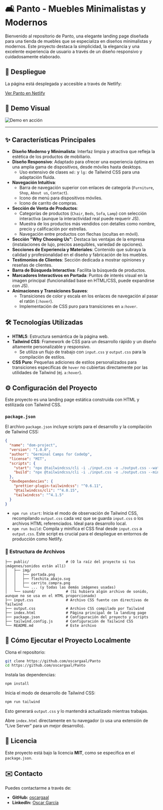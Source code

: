 # 🛋️ Panto - Muebles Minimalistas y Modernos

Bienvenido al repositorio de Panto, una elegante landing page diseñada para una tienda de muebles que se especializa en diseños minimalistas y modernos. Este proyecto destaca la simplicidad, la elegancia y una excelente experiencia de usuario a través de un diseño responsivo y cuidadosamente elaborado.

## 🚀 Despliegue

La página está desplegada y accesible a través de Netlify:

[Ver Panto en Netlify](https://panto-oscargaal.netlify.app/)

## 📸 Demo Visual


![Demo en acción](./img/panto-video.gif)

---

## ✨ Características Principales

- **Diseño Moderno y Minimalista**: Interfaz limpia y atractiva que refleja la estética de los productos de mobiliario.
- **Diseño Responsivo**: Adaptado para ofrecer una experiencia óptima en una amplia gama de dispositivos, desde móviles hasta desktops.
  - Uso extensivo de clases `md:` y `lg:` de Tailwind CSS para una adaptación fluida.
- **Navegación Intuitiva**:
  - Barra de navegación superior con enlaces de categoría (`Furniture`, `Shop`, `About us`, `Contact`).
  - Icono de menú para dispositivos móviles.
  - Icono de carrito de compras.
- **Sección de Venta de Productos**:
  - Categorías de productos (`Chair`, `Beds`, `Sofa`, `Lamp`) con selección interactiva (aunque la interactividad real puede requerir JS).
  - Muestra de los productos más vendidos con detalles como nombre, precio y calificación por estrellas.
  - Navegación entre productos con flechas (ocultas en móvil).
- **Sección "Why Choosing Us"**: Destaca las ventajas de la empresa (instalaciones de lujo, precios asequibles, variedad de opciones).
- **Secciones de Experiencia y Materiales**: Contenido que subraya la calidad y profesionalidad en el diseño y fabricación de los muebles.
- **Testimonios de Clientes**: Sección dedicada a mostrar opiniones y reseñas de clientes.
- **Barra de Búsqueda Interactiva**: Facilita la búsqueda de productos.
- **Marcadores Interactivos en Portada**: Puntos de interés visual en la imagen principal (funcionalidad base en HTML/CSS, puede expandirse con JS).
- **Animaciones y Transiciones Suaves**:
  - Transiciones de color y escala en los enlaces de navegación al pasar el ratón (`:hover`).
  - Implementación de CSS puro para transiciones en `a:hover`.

## 🛠️ Tecnologías Utilizadas

- **HTML5**: Estructura semántica de la página web.
- **Tailwind CSS**: Framework de CSS para un desarrollo rápido y un diseño altamente personalizable y responsivo.
  - Se utiliza un flujo de trabajo con `input.css` y `output.css` para la compilación de estilos.
- **CSS Puro**: Pequeñas adiciones de estilos personalizados para transiciones específicas de `hover` no cubiertas directamente por las utilidades de Tailwind (ej. `a:hover`).

## ⚙️ Configuración del Proyecto

Este proyecto es una landing page estática construida con HTML y estilizada con Tailwind CSS.

### `package.json`

El archivo `package.json` incluye scripts para el desarrollo y la compilación de Tailwind CSS:

```json
{
  "name": "dom-project",
  "version": "1.0.0",
  "author": "Germinal Camps for CodeOp",
  "license": "MIT",
  "scripts": {
    "start": "npx @tailwindcss/cli -i ./input.css -o ./output.css --watch",
    "build": "npx @tailwindcss/cli -i ./input.css -o ./output.css --minify"
  },
  "devDependencies": {
    "prettier-plugin-tailwindcss": "^0.6.11",
    "@tailwindcss/cli": "^4.0.15",
    "tailwindcss": "^4.1.5"
  }
}
```

- `npm run start`: Inicia el modo de observación de Tailwind CSS, recompilando `output.css` cada vez que se guarda `input.css` o los archivos HTML referenciados. Ideal para desarrollo local.
- `npm run build`: Compila y minifica el CSS final desde `input.css` a `output.css`. Este script es crucial para el despliegue en entornos de producción como Netlify.

### 📁 Estructura de Archivos

```
├── public/                 # (O la raíz del proyecto si tus imágenes/sonidos están allí)
│   ├── img/
│   │   ├── portada.png
│   │   ├── flechita_abajo.svg
│   │   ├── carrito_compra.png
│   │   └── ... (y todas las demás imágenes usadas)
│   └── sound/              # (Si hubiera algún archivo de sonido, aunque no se usa en el HTML proporcionado)
├── input.css               # Archivo CSS fuente con directivas de Tailwind
├── output.css              # Archivo CSS compilado por Tailwind
├── index.html              # Página principal de la landing page
├── package.json            # Configuración del proyecto y scripts
├── tailwind.config.js      # Configuración de Tailwind CSS
└── README.md               # Este archivo
```

## 🚀 Cómo Ejecutar el Proyecto Localmente

Clona el repositorio:

```bash
git clone https://github.com/oscargaal/Panto
cd https://github.com/oscargaal/Panto
```

Instala las dependencias:

```bash
npm install
```

Inicia el modo de desarrollo de Tailwind CSS:

```bash
npm run tailwind
```

Esto generará `output.css` y lo mantendrá actualizado mientras trabajas.

Abre `index.html` directamente en tu navegador (o usa una extensión de "Live Server" para un mejor desarrollo).

## 📄 Licencia

Este proyecto está bajo la licencia **MIT**, como se especifica en el `package.json`.

## ✉️ Contacto

Puedes contactarme a través de:

* **GitHub:** [oscargaal](https://github.com/oscargaal)
* **LinkedIn:** [Oscar García](https://www.linkedin.com/in/oscar-garc%C3%ADa-b4a755308/)
